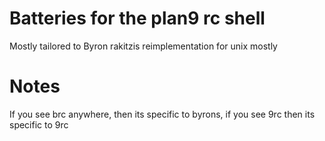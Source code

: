 # Batteries for the plan9 rc shell

Mostly tailored to Byron rakitzis reimplementation for unix mostly

# Notes
If you see brc anywhere, then its specific to byrons, if you see 9rc then its specific to 9rc

